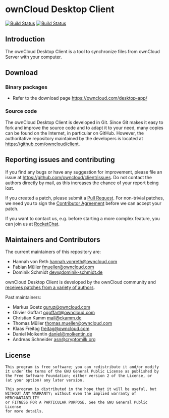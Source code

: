 

















# ownCloud Desktop Client

[![Build Status](https://drone.owncloud.com/api/badges/owncloud/client/status.svg)](https://drone.owncloud.com/owncloud/client) [![Build Status](https://github.com/owncloud/client/workflows/ownCloud%20CI/badge.svg)](https://github.com/owncloud/client/actions)

## Introduction

The ownCloud Desktop Client is a tool to synchronize files from ownCloud Server
with your computer.

## Download

### Binary packages

- Refer to the download page https://owncloud.com/desktop-app/

### Source code

The ownCloud Desktop Client is developed in Git. Since Git makes it easy to
fork and improve the source code and to adapt it to your need, many copies
can be found on the Internet, in particular on GitHub. However, the
authoritative repository maintained by the developers is located at
https://github.com/owncloud/client.

## Reporting issues and contributing

If you find any bugs or have any suggestion for improvement, please
file an issue at https://github.com/owncloud/client/issues. Do not
contact the authors directly by mail, as this increases the chance
of your report being lost.

If you created a patch, please submit a [Pull
Request](https://github.com/owncloud/client/pulls). For non-trivial
patches, we need you to sign the [Contributor
Agreement](https://owncloud.com/contribute/join-the-development/contributor-agreement/) before
we can accept your patch.

If you want to contact us, e.g. before starting a more complex feature,
you can join us at
[RocketChat](https://talk.owncloud.com/channel/desktop).

## Maintainers and Contributors

The current maintainers of this repository are:

- Hannah von Reth <hannah.vonreth@owncloud.com>
- Fabian Müller <fmueller@owncloud.com>
- Dominik Schmidt <dev@dominik-schmidt.de>

ownCloud Desktop Client is developed by the ownCloud community and [receives
patches from a variety of authors](https://github.com/owncloud/client/graphs/contributors).

Past maintainers:

- Markus Goetz <guruz@owncloud.com>
- Olivier Goffart <ogoffart@owncloud.com>
- Christian Kamm <mail@ckamm.de>
- Thomas Müller <thomas.mueller@owncloud.com>
- Klaas Freitag <freitag@owncloud.com>
- Daniel Molkentin <daniel@molkentin.de>
- Andreas Schneider <asn@cryptomilk.org>

## License

    This program is free software; you can redistribute it and/or modify
    it under the terms of the GNU General Public License as published by
    the Free Software Foundation; either version 2 of the License, or
    (at your option) any later version.

    This program is distributed in the hope that it will be useful, but
    WITHOUT ANY WARRANTY; without even the implied warranty of MERCHANTABILITY
    or FITNESS FOR A PARTICULAR PURPOSE. See the GNU General Public License
    for more details.
